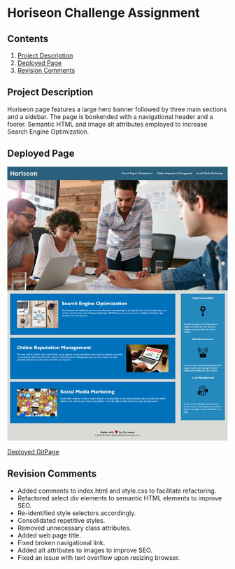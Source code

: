 # Horiseon Challenge Assignment
## Contents
1. [Project Description](#project-description)
2. [Deployed Page](#deployed-page)
3. [Revision Comments](#revision-comments)

## Project Description
Horiseon page features a large hero banner followed by three main sections and a sidebar.  The page is bookended with a navigational header and a footer.  Semantic HTML and image alt attributes employed to increase Search Engine Optimization.

## Deployed Page

![Deployed Page Screenshot](./assets/images/deployed-screenshot.png)

[Deployed GitPage](https://miladecker.github.io/horiseon/)

## Revision Comments
* Added comments to index.html and style.css to facilitate refactoring.
* Refactored select div elements to semantic HTML elements to improve SEO.
* Re-identified style selectors accordingly.
* Consolidated repetitive styles.
* Removed unnecessary class attributes.
* Added web page title.
* Fixed broken navigational link.
* Added alt attributes to images to improve SEO.
* Fixed an issue with text overflow upon resizing browser.
